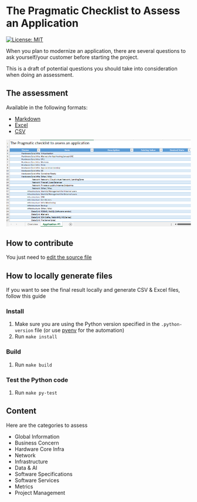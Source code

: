# The Pragmatic Checklist to Assess an Application

[![License: MIT](https://img.shields.io/badge/License-MIT-yellow.svg)](https://opensource.org/licenses/MIT)

When you plan to modernize an application, there are several questions to ask yourself/your customer before starting the project.

This is a draft of potential questions you should take into consideration when doing an assessment.

## The assessment

Available in the following formats:

- [Markdown](dest/Application%20Assessment.md)
- [Excel](dest/Application%20Assessment.xlsx)
- [CSV](dest/Application%20Assessment.csv)


![The checklist](media/screenshot.png)


## How to contribute

You just need to [edit the source file](src/Application%20Assessment.md)

## How to locally generate files

If you want to see the final result locally and generate CSV & Excel files, follow this guide

### Install

1. Make sure you are using the Python version specified in the `.python-version` file (or use [pyenv](https://github.com/pyenv/pyenv) for the automation)
2. Run `make install`

### Build

1. Run `make build`

### Test the Python code

1. Run `make py-test`

## Content

Here are the categories to assess

- Global Information
- Business Concern
- Hardware Core Infra
- Network
- Infrastructure
- Data & AI
- Software Specifications
- Software Services
- Metrics
- Project Management

